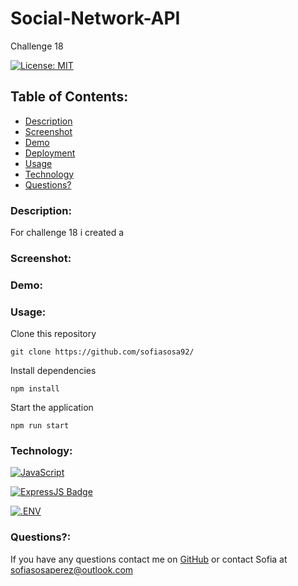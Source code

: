 # Social-Network-API
Challenge 18

[![License: MIT](https://img.shields.io/badge/License-MIT-yellow.svg)](https://opensource.org/licenses/MIT)

## Table of Contents:
    
* [Description](#Description)
* [Screenshot](#Screenshot)
* [Demo](#Demo)
* [Deployment](#Link)
* [Usage](#Usage)
* [Technology](#Technology)
* [Questions?](#Questions)

### Description:
For challenge 18 i created a 

<!-- This project uses the Node.js and Express web framework. -->


### Screenshot:

### Demo:

### Usage:

Clone this repository

 ```git clone https://github.com/sofiasosa92/```

Install dependencies

```npm install```

Start the application

```npm run start ```

### Technology:

[![JavaScript](https://img.shields.io/badge/JavaScript-323330?style=for-the-badge&logo=javascript&logoColor=F7DF1E)](https://www.javascript.com/)


[![ExpressJS Badge](https://img.shields.io/badge/-Express.JS-ff781f?style=for-the-badge&labelColor=black&logo=express&logoColor=FF781F)](#)

[![.ENV](https://img.shields.io/badge/.ENV-000000?style=for-the-badge&logo=.env&logoColor=F7DF1E)](https://www.dotenv.org/)

### Questions?:
If you have any questions contact me on [GitHub](https://github.com/sofiasosa92) or contact 
Sofia  at sofiasosaperez@outlook.com  
